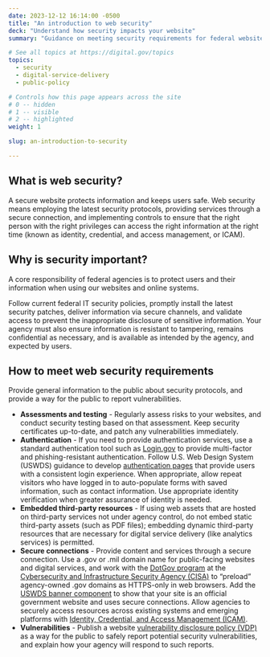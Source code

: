 ```yaml
---
date: 2023-12-12 16:14:00 -0500
title: "An introduction to web security"
deck: "Understand how security impacts your website"
summary: "Guidance on meeting security requirements for federal websites."

# See all topics at https://digital.gov/topics
topics:
  - security
  - digital-service-delivery
  - public-policy

# Controls how this page appears across the site
# 0 -- hidden
# 1 -- visible
# 2 -- highlighted
weight: 1

slug: an-introduction-to-security

---
```


## What is web security?

A secure website protects information and keeps users safe. Web security means employing the latest security protocols, providing services through a secure connection, and implementing controls to ensure that the right person with the right privileges can access the right information at the right time (known as identity, credential, and access management, or ICAM).

## Why is security important?

A core responsibility of federal agencies is to protect users and their information when using our websites and online systems.

Follow current federal IT security policies, promptly install the latest security patches, deliver information via secure channels, and validate access to prevent the inappropriate disclosure of sensitive information. Your agency must also ensure information is resistant to tampering, remains confidential as necessary, and is available as intended by the agency, and expected by users.

## How to meet web security requirements

Provide general information to the public about security protocols, and provide a way for the public to report vulnerabilities.

* **Assessments and testing** - Regularly assess risks to your websites, and conduct security testing based on that assessment. Keep security certificates up-to-date, and patch any vulnerabilities immediately.
* **Authentication** - If you need to provide authentication services, use a standard authentication tool such as [Login.gov](https://login.gov/) to provide multi-factor and phishing-resistant authentication. Follow U.S. Web Design System (USWDS) guidance to develop [authentication pages](https://designsystem.digital.gov/page-templates/authentication-pages/) that provide users with a consistent login experience. When appropriate, allow repeat visitors who have logged in to auto-populate forms with saved information, such as contact information. Use appropriate identity verification when greater assurance of identity is needed.
* **Embedded third-party resources** - If using web assets that are hosted on third-party services not under agency control, do not embed static third-party assets (such as PDF files); embedding dynamic third-party resources that are necessary for digital service delivery (like analytics services) is permitted.
* **Secure connections** - Provide content and services through a secure connection. Use a .gov or .mil domain name for public-facing websites and digital services, and work with the [DotGov program](http://www.get.gov) at the [Cybersecurity and Infrastructure Security Agency (CISA)](https://www.cisa.gov/stopransomware/cyber-hygiene-services) to “preload” agency-owned .gov domains as HTTPS-only in web browsers. Add the [USWDS banner component](https://designsystem.digital.gov/components/banner/) to show that your site is an official government website and uses secure connections. Allow agencies to securely access resources across existing systems and emerging platforms with [Identity, Credential, and Access Management (ICAM)](https://www.cisa.gov/safecom/icam).
* **Vulnerabilities** - Publish a website [vulnerability disclosure policy (VDP)](https://digital.gov/resources/required-web-content-and-links/#security-2) as a way for the public to safely report potential security vulnerabilities, and explain how your agency will respond to such reports.
